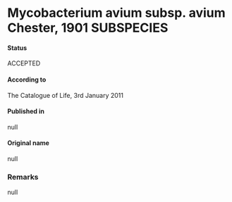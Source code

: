 Mycobacterium avium subsp. avium Chester, 1901 SUBSPECIES
=======

#### Status
ACCEPTED

#### According to
The Catalogue of Life, 3rd January 2011

#### Published in
null

#### Original name
null

### Remarks
null